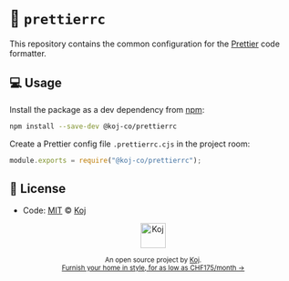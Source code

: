 # 💄 `prettierrc`

This repository contains the common configuration for the [Prettier](https://github.com/prettier/prettier) code formatter.

## 💻 Usage

Install the package as a dev dependency from [npm](https://www.npmjs.com/package/@koj-co/prettierrc):

```bash
npm install --save-dev @koj-co/prettierrc
```

Create a Prettier config file `.prettierrc.cjs` in the project room:

```js
module.exports = require("@koj-co/prettierrc");
```

## 📄 License

- Code: [MIT](./LICENSE) © [Koj](https://koj.co)

<p align="center">
  <a href="https://koj.co">
    <img width="44" alt="Koj" src="https://kojcdn.com/v1598284251/website-v2/koj-github-footer_m089ze.svg">
  </a>
</p>
<p align="center">
  <sub>An open source project by <a href="https://koj.co">Koj</a>. <br> <a href="https://koj.co">Furnish your home in style, for as low as CHF175/month →</a></sub>
</p>
